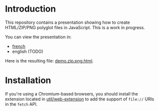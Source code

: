 # Introduction

This repository contains a presentation showing how to create HTML/ZIP/PNG polyglot files in JavaScript. This is a work in progress.

You can view the presentation in:
 - [french](https://gildas-lormeau.github.io/Polyglot-HTML-ZIP-PNG/fr-FR/)
 - english (TODO)
 
Here is the resulting file: [demo.zip.png.html](https://github.com/gildas-lormeau/Polyglot-HTML-ZIP-PNG/raw/main/demo.png.zip.html).

# Installation

If you're using a Chromium-based browsers, you should install the extension located in [util/web-extension](https://github.com/gildas-lormeau/Polyglot-HTML-ZIP-PNG/tree/main/util/web-extension) to add the support of `file://` URIs in the `fetch` API.